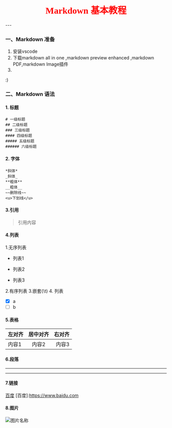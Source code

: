 <div align="center">
    <h1 style="font-family: 黑体; color: red;">Markdown 基本教程</h1>
</div>
---

### 一、Markdown 准备

1. 安装vscode
2. 下载markdown all in one ,markdown preview enhanced ,markdown PDF,markdown Image插件
3. 
:)
### 二、Markdown 语法

#### 1. **标题**

```
# 一级标题
## 二级标题
### 三级标题
#### 四级标题
##### 五级标题
###### 六级标题
```
#### 2. **字体**

```
*斜体*
_斜体_
**粗体**
__粗体__
~~删除线~~
<u>下划线</u>
```
#### 3.**引用**
> 引用内容

#### 4.**列表**
1.无序列表
- 列表1
+ 列表2
* 列表3

2.有序列表
3.嵌套(\t)
4. 列表
   - [x] a
   - [ ] b
#### 5.__表格__
|  左对齐   |   居中对齐  |   右对齐   |
|:-----|:---:|----:|
|内容1       |         内容2  | 内容3    |

#### 6.**段落**
---
*** 
#### 7.**链接**
[百度](https://www.baidu.com)
[百度]:https://www.baidu.com

#### 8.**图片**
![图片名称](图片地址)






